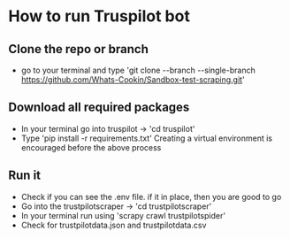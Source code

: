 # How to run Truspilot bot
## Clone the repo or branch
- go to your terminal and type 'git clone --branch --single-branch https://github.com/Whats-Cookin/Sandbox-test-scraping.git'
## Download all required packages
- In your terminal go into truspilot -> 'cd truspilot'
- Type 'pip install -r requirements.txt'
Creating a virtual environment is encouraged before the above process
## Run it
- Check if you can see the .env file. if it in place, then you are good to go
- Go into the trustpilotscraper -> 'cd trustpilotscraper'
- In your terminal run using 'scrapy crawl trustpilotspider'
- Check for trustpilotdata.json and trustpilotdata.csv 
